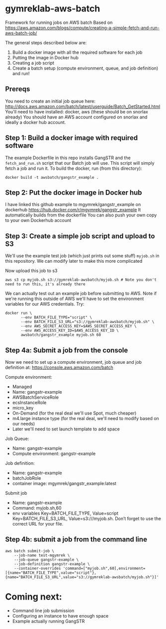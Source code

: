 # gymreklab-aws-batch
Framework for running jobs on AWS batch
Based on https://aws.amazon.com/blogs/compute/creating-a-simple-fetch-and-run-aws-batch-job/

The general steps described below are:

1. Build a docker image with all the required software for each job
2. Putting the image in Docker hub
3. Creating a job script
4. Create a batch setup (compute environment, queue, and job definition) and run!

## Prereqs

You need to create an initial job queue here: http://docs.aws.amazon.com/batch/latest/userguide/Batch_GetStarted.html
You'll need to have installed: docker, aws (these should be on snorlax already)
You should have an AWS account configured on snorlax and ideally a docker hub account.

## Step 1: Build a docker image with required software

The example Dockerfile in this repo installs GangSTR and the `fetch_and_run.sh` script that our Batch job will use. This script will simply fetch a job and run it. To build the docker, run (from this directory):

```
docker build -t awsbatch/gangstr_example .
```

## Step 2: Put the docker image in Docker hub

I have linked this github example to mgymrek/gangstr_example on dockerhub
https://hub.docker.com/r/mgymrek/gangstr_example
It automatically builds from the dockerfile
You can also push your own copy to your own Dockerhub account

## Step 3: Create a simple job script and upload to S3

We'll use the example test job (which just prints out some stuff) `myjob.sh` in this repository.
We can modify later to make this more complicated

Now upload this job to s3

```
aws s3 cp myjob.sh s3://gymreklab-awsbatch/myjob.sh # Note you don't need to run this, it's already there
```

We can actually test out an example job before submitting to AWS. Note if we're running this outside of AWS we'll have to set the environment variables for our AWS credentials. Try:

```
docker run \
       --env BATCH_FILE_TYPE="script" \
       --env BATCH_FILE_S3_URL="s3://gymreklab-awsbatch/myjob.sh" \
       --env AWS_SECRET_ACCESS_KEY=$AWS_SECRET_ACCESS_KEY \
       --env AWS_ACCESS_KEY_ID=$AWS_ACCESS_KEY_ID \
       awsbatch/gangstr_example myjob.sh 60
```

## Step 4a: Submit a job from the console

Now we need to set up a compute environment, job queue and job definition at: https://console.aws.amazon.com/batch

Compute environment:
* Managed
* Name: gangstr-example
* AWSBatchServiceRole
* ecsInstanceRole
* micro_key
* On-Demand (for the real deal we'll use Spot, much cheaper)
* m4.large instance type (for the real deal, we'll need to modify based on our needs)
* Later we'll need to set launch template to add space

Job Queue: 
* Name: gangstr-example
* Compute environment: gangstr-example

Job definition:
* Name: gangstr-example
* batchJobRole
* container image: mgymrek/gangstr_example:latest

Submit job
* Name: gangstr-example
* Command: myjob.sh,60
* env variables
Key=BATCH_FILE_TYPE, Value=script
Key=BATCH_FILE_S3_URL, Value=s3:///myjob.sh. Don’t forget to use the correct URL for your file.

## Step 4b: submit a job from the command line
```
aws batch submit-job \
    --job-name test-mgymrek \
    --job-queue gangstr-example \
    --job-definition gangstr-example \
    --container-overrides 'command=["myjob.sh",60],environment=[{name="BATCH_FILE_TYPE",value="script"},{name="BATCH_FILE_S3_URL",value="s3://gymreklab-awsbatch/myjob.sh"}]'

```


# Coming next:

* Command line job submission
* Configuring an instance to have enough space
* Example actually running GangSTR